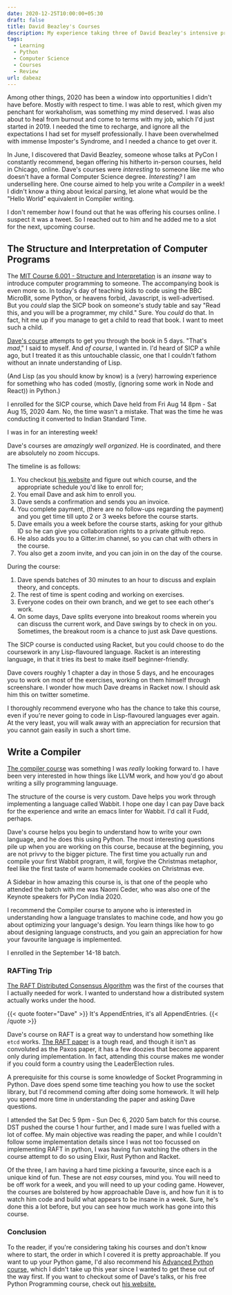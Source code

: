 ```yaml
---
date: 2020-12-25T10:00:00+05:30
draft: false
title: David Beazley's Courses
description: My experience taking three of David Beazley's intensive programming courses during 2020 - SICP, Write a Compiler, and RAFT Consensus. A deep dive into computer science fundamentals through hands-on learning.
tags:
  - Learning
  - Python
  - Computer Science
  - Courses
  - Review
url: dabeaz
---
```


Among other things, 2020 has been a window into opportunities I didn't have before. Mostly with respect to time. I was able to rest, which given my penchant for workaholism, was something my mind deserved. I was also about to heal from burnout and come to terms with my job, which I'd just started in 2019. I needed the time to recharge, and ignore all the expectations I had set for myself professionally. I have been overwhelmed with immense Imposter's Syndrome, and I needed a chance to get over it.

In June, I discovered that David Beazley, someone whose talks at PyCon I constantly recommend, began offering his hitherto in-person courses, held in Chicago, online. Dave's courses were *interesting* to someone like me who doesn't have a formal Computer Science degree. *Interesting?* I am underselling here. One course aimed to help you write a *Compiler* in a week! I didn't know a thing about lexical parsing, let alone what would be the "Hello World" equivalent in Compiler writing.

I don't remember *how* I found out that he was offering his courses online. I suspect it was a tweet. So I reached out to him and he added me to a slot for the next, upcoming course.

## The Structure and Interpretation of Computer Programs

The [MIT Course 6.001 - Structure and Interpretation](https://www.youtube.com/watch?v=-J_xL4IGhJA&list=PLE18841CABEA24090) is an *insane* way to introduce computer programming to someone. The accompanying book is even more so. In today's day of teaching kids to code using the BBC MicroBit, some Python, or heavens forbid, Javascript, is well-advertised. But you *could* slap the SICP book on someone's study table and say "Read this, and you will be a programmer, my child." Sure. You *could* do that. In fact, hit me up if you manage to get a child to read that book. I want to meet such a child.

[Dave's course](http://dabeaz.com/sicp.html) attempts to get you through the book in 5 days. "That's *mad*," I said to myself. And *of course*, I wanted in. I'd heard of SICP a while ago, but I treated it as this untouchable classic, one that I couldn't fathom without an innate understanding of Lisp.

(And Lisp (as you should know by know) is a (very) harrowing experience for something who has coded (mostly, (ignoring some work in Node and React)) in Python.)

I enrolled for the SICP course, which Dave held from Fri Aug 14 8pm - Sat Aug 15, 2020 4am. No, the time wasn't a mistake. That was the time he was conducting it converted to Indian Standard Time.

I was in for an interesting week!

Dave's courses are *amazingly well organized*. He is coordinated, and there are absolutely no zoom hiccups.

The timeline is as follows:

1. You checkout [his website](https://dabeaz.com) and figure out which course, and the appropriate schedule you'd like to enroll for;
2. You email Dave and ask him to enroll you.
3. Dave sends a confirmation and sends you an invoice.
4. You complete payment, (there are no follow-ups regarding the payment) and you get time till upto 2 or 3 weeks before the course starts.
5. Dave emails you a week before the course starts, asking for your github ID so he can give you collaboration rights to a private github repo.
6. He also adds you to a Gitter.im channel, so you can chat with others in the course.
7. You also get a zoom invite, and you can join in on the day of the course.

During the course:

1. Dave spends batches of 30 minutes to an hour to discuss and explain theory, and concepts.
2. The rest of time is spent coding and working on exercises.
3. Everyone codes on their own branch, and we get to see each other's work.
4. On some days, Dave splits everyone into breakout rooms wherein you can discuss the current work, and Dave swings by to check in on you. Sometimes, the breakout room is a chance to just ask Dave questions.

The SICP course is conducted using Racket, but you could choose to do the coursework in any Lisp-flavoured language. Racket is an interesting language, in that it tries its best to make itself beginner-friendly.

Dave covers roughly 1 chapter a day in those 5 days, and he encourages you to work on most of the exercises, working on them himself through screenshare. I wonder how much Dave dreams in Racket now. I should ask him this on twitter sometime.

I thoroughly recommend everyone who has the chance to take this course, even if you're never going to code in Lisp-flavoured languages ever again. At the very least, you will walk away with an appreciation for recursion that you cannot gain easily in such a short time.

## Write a Compiler

[The compiler course](http://dabeaz.com/compiler.html) was something I was *really* looking forward to. I have been very interested in how things like LLVM work, and how you'd go about writing a silly programming languuage.

The structure of the course is very custom. Dave helps you work through implementing a language called Wabbit. I hope one day I can pay Dave back for the experience and write an emacs linter for Wabbit. I'd call it Fudd, perhaps.

Dave's course helps you begin to understand how to write your own language, and he does this using Python. The most interesting questions pile up when you are working on this course, because at the beginning, you are not privvy to the bigger picture. The first time you actually run and compile your first Wabbit program, it will, forgive the Christmas metaphor, feel like the first taste of warm homemade cookies on Christmas eve.

A Sidebar in how amazing this course is, is that one of the people who attended the batch with me was Naomi Ceder, who was also one of the Keynote speakers for PyCon India 2020.

I recommend the Compiler course to anyone who is interested in understanding how a language translates to machine code, and how you go about optimizing your language's design. You learn things like how to go about designing language constructs, and you gain an appreciation for how your favourite language is implemented.

I enrolled in the September 14-18 batch.

### RAFTing Trip

[The RAFT Distributed Consensus Algorithm](http://dabeaz.com/raft.html) was the first of the courses that I actually needed for work. I wanted to understand how a distributed system actually works under the hood.

{{< quote footer="Dave" >}}
It's AppendEntries, it's all AppendEntries.
{{< /quote >}}

Dave's course on RAFT is a great way to understand how something like `etcd` works. [The RAFT paper](https://raft.github.io/) is a tough read, and though it isn't as convoluted as the Paxos paper, it has a few doozies that become apparent only during implementation. In fact, attending this course makes me wonder if you could form a country using the LeaderElection rules.

A prerequisite for this course is some knowledge of Socket Programming in Python. Dave does spend some time teaching you how to use the socket library, but I'd recommend coming after doing some homework. It will help you spend more time in understanding the paper and asking Dave questions.

I attended the Sat Dec 5 9pm - Sun Dec 6, 2020 5am batch for this course. DST pushed the course 1 hour further, and I made sure I was fuelled with a lot of coffee. My main objective was reading the paper, and while I couldn't follow some implementation details since I was not too focussed on implementing RAFT in python, I was having fun watching the others in the course attempt to do so using Elixir, Rust Python and Racket.

Of the three, I am having a hard time picking a favourite, since each is a unique kind of fun. These are not *easy* courses, mind you. You will need to be off work for a week, and you will need to up your coding game. However, the courses are bolstered by how approachable Dave is, and how fun it is to watch him code and build what appears to be insane in a week. Sure, he's done this a lot before, but you can see how much work has gone into this course.

### Conclusion

To the reader, if you're considering taking his courses and don't know where to start, the order in which I covered it is pretty approachable. If you want to up your Python game, I'd also recommend his [Advanced Python course,](http://dabeaz.com/advprog.html) which I didn't take up this year since I wanted to get these out of the way first. If you want to checkout some of Dave's talks, or his free Python Programming course, check out [his website.](http://dabeaz.com)